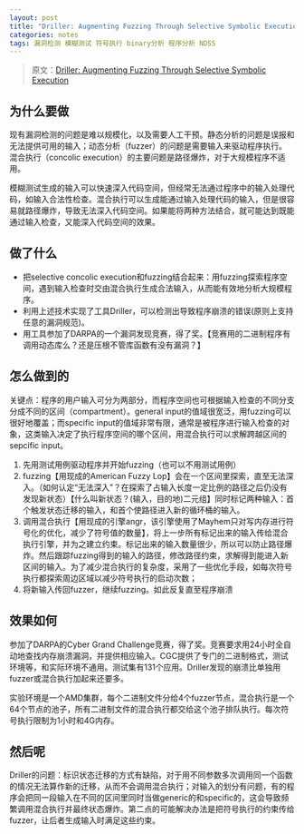 ```yaml
---
layout: post
title: "Driller: Augmenting Fuzzing Through Selective Symbolic Execution"
categories: notes
tags: 漏洞检测 模糊测试 符号执行 binary分析 程序分析 NDSS 
---
```


> 原文：[Driller: Augmenting Fuzzing Through Selective Symbolic Execution][src] 

[src]: https://www.internetsociety.org/sites/default/files/blogs-media/driller-augmenting-fuzzing-through-selective-symbolic-execution.pdf

## 为什么要做
现有漏洞检测的问题是难以规模化，以及需要人工干预。静态分析的问题是误报和无法提供可用的输入；动态分析（fuzzer）的问题是需要输入来驱动程序执行。混合执行（concolic execution）的主要问题是路径爆炸，对于大规模程序不适用。

模糊测试生成的输入可以快速深入代码空间，但经常无法通过程序中的输入处理代码，如输入合法性检查。混合执行可以生成能通过输入处理代码的输入，但是很容易就路径爆炸，导致无法深入代码空间。如果能将两种方法结合，就可能达到既能通过输入检查，又能深入代码空间的效果。

## 做了什么
* 把selective concolic execution和fuzzing结合起来：用fuzzing探索程序空间，遇到输入检查时交由混合执行生成合法输入，从而能有效地分析大规模程序。
* 利用上述技术实现了工具Driller，可以检测出导致程序崩溃的错误(原则上支持任意的漏洞规范)。
* 用工具参加了DARPA的一个漏洞发现竞赛，得了奖。【竞赛用的二进制程序有调用动态库么？还是压根不管库函数有没有漏洞？】

## 怎么做到的

关键点：程序的用户输入可分为两部分，而程序空间也可根据输入检查的不同分支分成不同的区间（compartment）。general input的值域很宽泛，用fuzzing可以很好地覆盖；而specific input的值域非常有限，通常是被程序进行输入检查的对象，这类输入决定了执行程序空间的哪个区间，用混合执行可以求解跨越区间的sepcific input。

1. 先用测试用例驱动程序并开始fuzzing（也可以不用测试用例）
2. fuzzing【用现成的American Fuzzy Lop】会在一个区间里探索，直至无法深入。（如何认定“无法深入”？在探索了占输入长度一定比例的路径之后仍没有发现新状态）【什么叫新状态？(输入，目的地)二元组】同时标记两种输入：首个触发状态迁移的输入，和首个使路径进入新的循环桶的输入。
3. 调用混合执行【用现成的引擎angr，该引擎使用了Mayhem只对写内存进行符号化的优化，减少了符号值的数量】，将上一步所有标记出来的输入传给混合执行引擎，并为之建立约束。标记出来的输入数量很少，所以可以防止路径爆炸。然后跟踪fuzzing得到的输入的路径，修改路径约束，求解得到能进入新区间的输入。为了减少混合执行的复杂度，采用了一些优化手段，如每次符号执行都探索周边区域以减少符号执行的启动次数；
4. 将新输入传回fuzzer，继续fuzzing。如此反复直至程序崩溃

## 效果如何
参加了DARPA的Cyber Grand Challenge竞赛，得了奖。竞赛要求用24小时全自动地查找内存崩溃漏洞，并提供相应输入。CGC提供了专门的二进制格式，测试环境等，和实际环境不通用。测试集有131个应用。Driller发现的崩溃比单独用fuzzer或混合执行加起来还要多。

实验环境是一个AMD集群，每个二进制文件分给4个fuzzer节点，混合执行是一个64个节点的池子，所有二进制文件的混合执行都交给这个池子排队执行。每次符号执行限制为1小时和4G内存。

## 然后呢
Driller的问题：标识状态迁移的方式有缺陷，对于用不同参数多次调用同一个函数的情况无法算作新的迁移，从而不会调用混合执行；对输入的划分有问题，有的程序会把同一段输入在不同的区间里同时当做generic的和specific的，这会导致频繁调用混合执行并最终状态爆炸。第二点的可能解决办法是把符号执行的约束传给fuzzer，让后者生成输入时满足这些约束。
